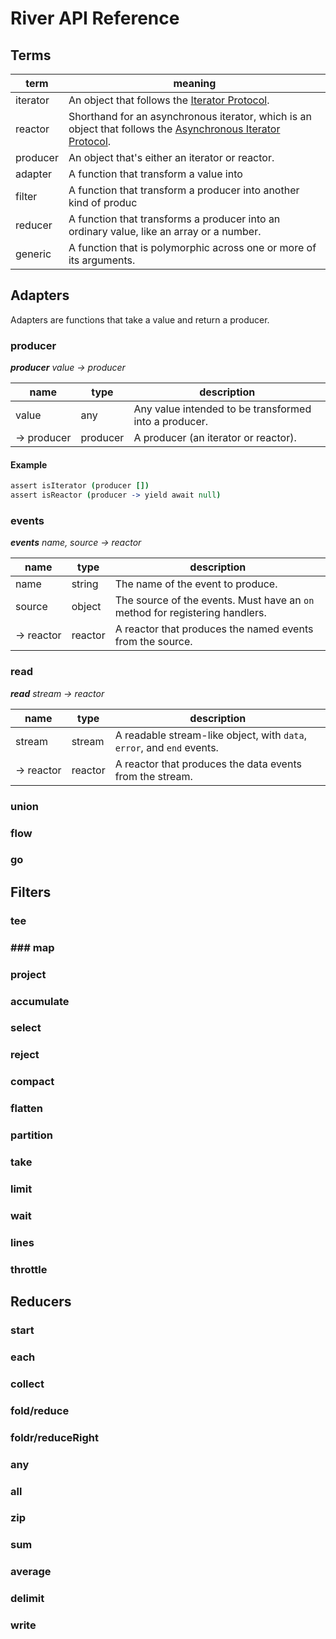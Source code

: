 # River API Reference

## Terms

| term     | meaning                                                      |
| -------- | ------------------------------------------------------------ |
| iterator | An object that follows the [Iterator Protocol](https://developer.mozilla.org/en-US/docs/Web/JavaScript/Reference/Iteration_protocols#The_iterator_protocol). |
| reactor  | Shorthand for an asynchronous iterator, which is an object that follows the [Asynchronous Iterator Protocol](https://github.com/tc39/proposal-async-iteration#async-iterators-and-async-iterables). |
| producer | An object that's either an iterator or reactor.              |
| adapter  | A function that transform a value into                       |
| filter   | A function that transform a producer into another kind of produc |
| reducer  | A function that transforms a producer into an ordinary value, like an array or a number. |
| generic  | A function that is polymorphic across one or more of its arguments. |



## Adapters

Adapters are functions that take a value and return a producer.

### producer

_**producer** value &rarr; producer_

| name                 | type     | description                                           |
| -------------------- | -------- | ----------------------------------------------------- |
| value                | any      | Any value intended to be transformed into a producer. |
| &rarr;&nbsp;producer | producer | A producer (an iterator or reactor).                  |

#### Example

```coffeescript
assert isIterator (producer [])
assert isReactor (producer -> yield await null)
```



### events

_**events** name, source &rarr; reactor_

| name                | type    | description                                                  |
| ------------------- | ------- | ------------------------------------------------------------ |
| name                | string  | The name of the event to produce.                            |
| source              | object  | The source of the events. Must have an `on` method for registering handlers. |
| &rarr;&nbsp;reactor | reactor | A reactor that produces the named events from the source.    |

### read

_**read** stream &rarr; reactor_

| name                | type    | description                                                  |
| ------------------- | ------- | ------------------------------------------------------------ |
| stream              | stream  | A readable stream-like object, with `data`, `error`, and `end` events. |
| &rarr;&nbsp;reactor | reactor | A reactor that produces the data events from the stream.     |

### union

### flow

### go

## Filters

### tee

### ### map

### project

### accumulate

### select

### reject

### compact

### flatten

### partition

### take

### limit

### wait

### lines

### throttle

## Reducers

### start

### each

### collect

### fold/reduce

### foldr/reduceRight

### any

### all

### zip

### sum

### average

### delimit

### write

